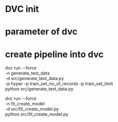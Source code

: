 # DVC init 

# parameter of dvc 

# create pipeline into dvc 


dvc run --force \
-n generate_test_data \
-d src/generate_text_data.py  \
-p hyper -p train_set_no_of_records -p train_set_limit \
python src/generate_text_data.py

dvc run --force \
-n fit_create_model \
-d src/fit_create_model.py  \
python src/fit_create_model.py